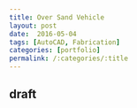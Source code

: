 ```yaml
---
title: Over Sand Vehicle
layout: post
date:  2016-05-04
tags: [AutoCAD, Fabrication]
categories: [portfolio]
permalink: /:categories/:title
---
```

## draft